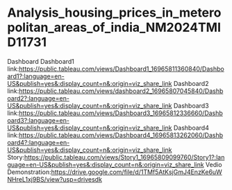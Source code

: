 # Analysis_housing_prices_in_meteropolitan_areas_of_india_NM2024TMID11731
Dashboard 
Dashboard1 link:https://public.tableau.com/views/Dashboard1_16965811360840/Dashboard1?:language=en-US&publish=yes&:display_count=n&:origin=viz_share_link
Dashboard2 link:https://public.tableau.com/views/dashboard2_16965807045840/Dashboard2?:language=en-US&publish=yes&:display_count=n&:origin=viz_share_link
Dashboard3 link:https://public.tableau.com/views/Dashboard3_16965812336660/Dashboard3?:language=en-US&publish=yes&:display_count=n&:origin=viz_share_link
Dashboard4 link:https://public.tableau.com/views/Dashboard4_16965813262060/Dashboard4?:language=en-US&publish=yes&:display_count=n&:origin=viz_share_link
Story:https://public.tableau.com/views/Story1_16965809099760/Story1?:language=en-US&publish=yes&:display_count=n&:origin=viz_share_link
Vedio Demonstration:https://drive.google.com/file/d/1TMf5AtKsjGmJ4EnzKe6uWNHreL1xj9BS/view?usp=drivesdk
